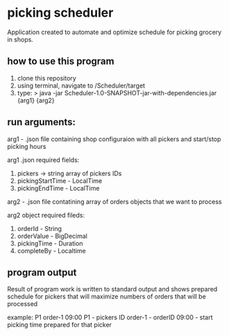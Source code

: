 # picking scheduler

Application created to automate and optimize schedule for picking grocery in shops.

## how to use this program
1) clone this repository
2) using terminal, navigate to /Scheduler/target
3) type: > java -jar Scheduler-1.0-SNAPSHOT-jar-with-dependencies.jar {arg1} {arg2}

## run arguments:
arg1 - .json file containing shop configuraion with all pickers and start/stop picking hours

arg1 .json required fields:
1) pickers -> string array of pickers IDs
2) pickingStartTime - LocalTime
3) pickingEndTime - LocalTime


arg2 - .json file contatining array of orders objects that we want to process

arg2 object required fileds:
1) orderId - String
2) orderValue - BigDecimal
3) pickingTime - Duration
4) completeBy - Localtime


## program output

Result of program work is written to standard output and shows prepared schedule for pickers that will maximize numbers of orders that will be processed

example: P1 order-1 09:00
P1 - pickers ID
order-1 - orderID
09:00 - start picking time prepared for that picker

